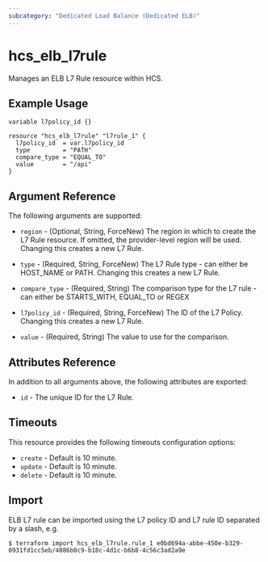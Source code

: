 ```yaml
---
subcategory: "Dedicated Load Balance (Dedicated ELB)"
---
```


# hcs_elb_l7rule

Manages an ELB L7 Rule resource within HCS.

## Example Usage

```hcl
variable l7policy_id {}

resource "hcs_elb_l7rule" "l7rule_1" {
  l7policy_id  = var.l7policy_id
  type         = "PATH"
  compare_type = "EQUAL_TO"
  value        = "/api"
}
```

## Argument Reference

The following arguments are supported:

* `region` - (Optional, String, ForceNew) The region in which to create the L7 Rule resource. If omitted, the
  provider-level region will be used. Changing this creates a new L7 Rule.

* `type` - (Required, String, ForceNew) The L7 Rule type - can either be HOST_NAME or PATH. Changing this creates a new
  L7 Rule.

* `compare_type` - (Required, String) The comparison type for the L7 rule - can either be STARTS_WITH, EQUAL_TO or REGEX

* `l7policy_id` - (Required, String, ForceNew) The ID of the L7 Policy. Changing this creates a new L7 Rule.

* `value` - (Required, String) The value to use for the comparison.

## Attributes Reference

In addition to all arguments above, the following attributes are exported:

* `id` - The unique ID for the L7 Rule.

## Timeouts

This resource provides the following timeouts configuration options:

* `create` - Default is 10 minute.
* `update` - Default is 10 minute.
* `delete` - Default is 10 minute.

## Import

ELB L7 rule can be imported using the L7 policy ID and L7 rule ID separated by a slash, e.g.

```
$ terraform import hcs_elb_l7rule.rule_1 e0bd694a-abbe-450e-b329-0931fd1cc5eb/4086b0c9-b18c-4d1c-b6b8-4c56c3ad2a9e
```
